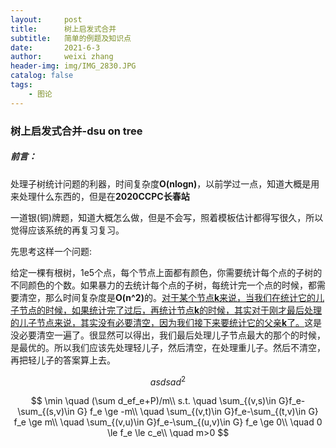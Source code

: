 ```yaml
---
layout:     post
title:      树上启发式合并
subtitle:   简单的例题及知识点
date:       2021-6-3
author:     weixi zhang
header-img: img/IMG_2830.JPG
catalog: false
tags:
    - 图论
---
```




<h3> 树上启发式合并-dsu on tree</h3>

<h5>前言：</h5>

处理子树统计问题的利器，时间复杂度<b>O(nlogn)</b>，以前学过一点，知道大概是用来处理什么东西的，但是在<b>2020CCPC长春站</b>

一道银(铜)牌题，知道大概怎么做，但是不会写，照着模板估计都得写很久，所以觉得应该系统的再复习复习。



先思考这样一个问题:

给定一棵有根树，1e5个点，每个节点上面都有颜色，你需要统计每个点的子树的不同颜色的个数。如果暴力的去统计每个点的子树，每统计完一个点的时候，都需要清空，那么时间复杂度是<b>O(n^2)</b>的。<u>对于某个节点<b>k</b>来说，当我们在统计它的儿子节点的时候，如果统计完了过后，再统计节点<b>k</b>的时候，其实对于刚才最后处理的儿子节点来说，其实没有必要清空，因为我们接下来要统计它的父亲<b>k</b>了。</u>这是没必要清空一遍了。很显然可以得出，我们最后处理儿子节点最大的那个<!--也就是重儿子-->的时候，是最优的。所以我们应该先处理轻儿子，然后清空，在处理重儿子。然后不清空，再把轻儿子的答案算上去。

$$
asdsad^2
$$

$$
\min \quad (\sum d_ef_e+P)/m\\
s.t. \quad \sum_{(v,s)\in G}f_e-\sum_{(s,v)\in G} f_e \ge -m\\
\quad \sum_{(v,t)\in G}f_e-\sum_{(t,v)\in G} f_e \ge m\\
\quad \sum_{(v,u)\in G}f_e-\sum_{(u,v)\in G} f_e \ge 0\\
\quad 0 \le f_e \le c_e\\
\quad m>0
$$

